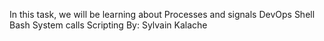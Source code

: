 In this task, we will be learning about Processes and signals DevOps Shell Bash System calls Scripting By: Sylvain Kalache
